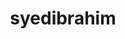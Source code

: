 ---
title: syedibrahim
github: https://github.com/syedibrahim
mode: dark
transition: 3s
archetype:
  - Little Bit of Everything
---